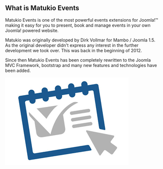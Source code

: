 ## What is Matukio Events

Matukio Events is one of the most powerful events extensions for Joomla!™ making it easy for you to present, book and manage events in your own Joomla! powered website.

Matukio was originally developed by Dirk Vollmar for Mambo / Joomla 1.5. As the original developer didn't express any interest in the further development we took over. This was back in the beginning of 2012. 

Since then Matukio Events has been completely rewritten to the Joomla MVC Framework, bootstrap and many new features and technologies have been added.

![](icon-matukio-400px.jpg)